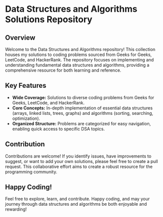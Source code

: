 # Data Structures and Algorithms Solutions Repository

## Overview

Welcome to the Data Structures and Algorithms repository! This collection houses my solutions to coding problems sourced from Geeks for Geeks, LeetCode, and HackerRank. The repository focuses on implementing and understanding fundamental data structures and algorithms, providing a comprehensive resource for both learning and reference.

## Key Features

- **Wide Coverage:** Solutions to diverse coding problems from Geeks for Geeks, LeetCode, and HackerRank.
- **Core Concepts:** In-depth implementation of essential data structures (arrays, linked lists, trees, graphs) and algorithms (sorting, searching, optimization).
- **Organized Structure:** Problems are categorized for easy navigation, enabling quick access to specific DSA topics.

## Contribution

Contributions are welcome! If you identify issues, have improvements to suggest, or want to add your own solutions, please feel free to create a pull request. This collaborative effort aims to create a robust resource for the programming community.

## Happy Coding!

Feel free to explore, learn, and contribute. Happy coding, and may your journey through data structures and algorithms be both enjoyable and rewarding!

